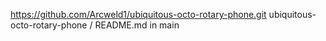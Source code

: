https://github.com/Arcweld1/ubiquitous-octo-rotary-phone.git
ubiquitous-octo-rotary-phone
/
README.md
in
main
